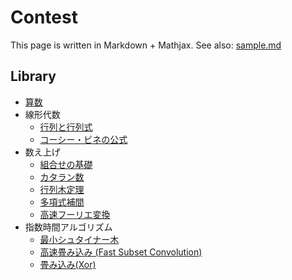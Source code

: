 # Contest

This page is written in Markdown + Mathjax. See also: [sample.md](#sample.md)

## Library
- [算数](#md/arithmetic.md)
- 線形代数
  - [行列と行列式](#md/matrix.md)
  - [コーシー・ビネの公式](#md/cauchy_binet.md)
- 数え上げ
  - [組合せの基礎](#md/comb.md)
  - [カタラン数](#md/catalan.md)
  - [行列木定理](#md/matrix_tree_theorem.md)
  - [多項式補間](#md/interpolation.md)
  - [高速フーリエ変換](#md/fft.md)
- 指数時間アルゴリズム
  - [最小シュタイナー木](#md/steiner_tree.md)
  - [高速畳み込み (Fast Subset Convolution)](#md/fast_subset_convolution.md)
  - [畳み込み(Xor)](#md/xor_convolution.md)
